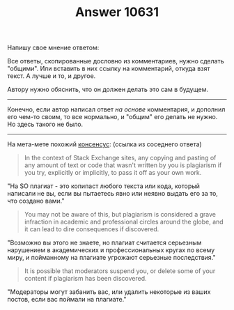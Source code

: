 ﻿---
title: "Answer 10631"
se.owner.user_id: 215103
se.owner.display_name: "HolyBlackCat"
se.owner.link: "https://ru.meta.stackoverflow.com/users/215103/holyblackcat"
se.answer_id: 10631
se.question_id: 10628
se.post_type: answer
se.score: 2
se.is_accepted: False
---
<p>Напишу свое мнение ответом:</p>
<p>Все ответы, скопированные дословно из комментариев, нужно сделать &quot;общими&quot;. Или вставить в них ссылку на комментарий, откуда взят текст. А лучше и то, и другое.</p>
<p>Автору нужно обяснить, что он должен делать это сам в будущем.</p>
<hr />
<p>Конечно, если автор написал ответ <em>на основе</em> комментария, и дополнил его чем-то своим, то все нормально, и &quot;общим&quot; его делать не нужно. Но здесь такого не было.</p>
<hr />
<p>На мета-мете похожий <a href="https://meta.stackexchange.com/questions/160077/users-are-calling-me-a-plagiarist-what-do-i-do">консенсус</a>: (ссылка из соседнего ответа)</p>
<blockquote>
<p>In the context of Stack Exchange sites, any copying and pasting of any amount of text or code that wasn't written by you is plagiarism if you try, explicitly or implicitly, to pass it off as your own work.</p>
</blockquote>
<p>&quot;На SO плагиат - это копипаст любого текста или кода, который написали не вы, если вы пытаетесь явно или неявно выдать его за то, что создано вами.&quot;</p>
<blockquote>
<p>You may not be aware of this, but plagiarism is considered a grave infraction in academic and professional circles around the globe, and it can lead to dire consequences if discovered.</p>
</blockquote>
<p>&quot;Возможно вы этого не знаете, но плагиат считается серьезным нарушением в академических и профессиональных кругах по всему миру, и пойманному на плагиате угрожают серьезные последствия.&quot;</p>
<blockquote>
<p>It is possible that moderators suspend you, or delete some of your content if plagiarism has been discovered.</p>
</blockquote>
<p>&quot;Модераторы могут забанить вас, или удалить некоторые из ваших постов, если вас поймали на плагиате.&quot;</p>
